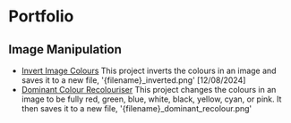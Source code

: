 # Portfolio

## Image Manipulation
- [Invert Image Colours](Image%20Manipulation/Invert%20Image%20Colours/main.py)
  This project inverts the colours in an image and saves it to a new file, '{filename}_inverted.png'
  [12/08/2024]
- [Dominant Colour Recolouriser](Image%20Manipulation/Dominant%20Colour%20Recolouriser/main.py)
  This project changes the colours in an image to be fully red, green, blue, white, black, yellow, cyan, or pink. It then saves it to a new file, '{filename}_dominant_recolour.png'
